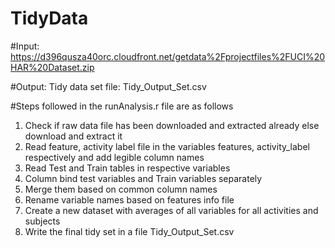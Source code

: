 # TidyData

#Input: https://d396qusza40orc.cloudfront.net/getdata%2Fprojectfiles%2FUCI%20HAR%20Dataset.zip

#Output: Tidy data set file: Tidy_Output_Set.csv

#Steps followed in the runAnalysis.r file are as follows

1) Check if raw data file has been downloaded and extracted already else download and extract it 
2) Read feature, activity label file in the variables features, activity_label respectively and add legible column names
3) Read Test and Train tables in respective variables 
4) Column bind test variables and Train variables separately 
5) Merge them based on common column names
6) Rename variable names based on features info file
7) Create a new dataset with averages of all variables for all activities and subjects
8) Write the final tidy set in a file Tidy_Output_Set.csv
